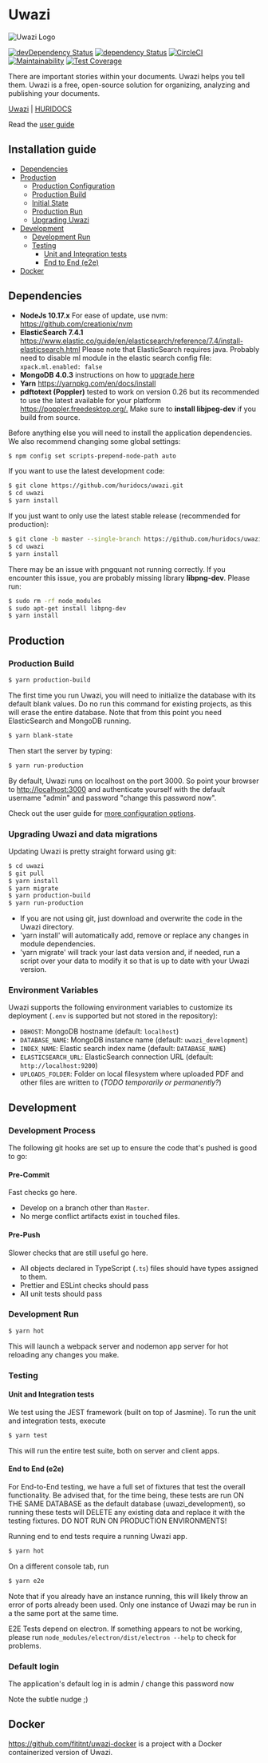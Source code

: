 <!-- @format -->
<!-- markdownlint-disable-file commands-show-output -->

# Uwazi

![Uwazi Logo](https://www.uwazi.io/wp-content/uploads/2017/09/cropped-uwazi-color-logo-300x68.png)

[![devDependency Status](https://david-dm.org/huridocs/uwazidocs/dev-status.svg)](https://david-dm.org/huridocs/uwazi#info=devDependencies)
[![dependency Status](https://david-dm.org/huridocs/uwazidocs/status.svg)](https://david-dm.org/huridocs/uwazi#info=dependencies)
[![CircleCI](https://circleci.com/gh/huridocs/uwazi.svg?style=shield)](https://circleci.com/gh/huridocs/uwazi)
[![Maintainability](https://api.codeclimate.com/v1/badges/8c98a251ca64daf434f2/maintainability)](https://codeclimate.com/github/huridocs/uwazi/maintainability)
[![Test Coverage](https://api.codeclimate.com/v1/badges/8c98a251ca64daf434f2/test_coverage)](https://codeclimate.com/github/huridocs/uwazi/test_coverage)

There are important stories within your documents. Uwazi helps you tell them. Uwazi is a free, open-source solution for organizing, analyzing and publishing your documents.

[Uwazi](https://www.uwazi.io/) | [HURIDOCS](https://huridocs.org/)

Read the [user guide](https://github.com/huridocs/uwazi/wiki)

## Installation guide

- [Dependencies](#dependencies)
- [Production](#production)
  - [Production Configuration](#production-configuration-advanced)
  - [Production Build](#production-build)
  - [Initial State](#initial-state)
  - [Production Run](#production-run)
  - [Upgrading Uwazi](#upgrading-uwazi-migrations)
- [Development](#development)
  - [Development Run](#development-run)
  - [Testing](#testing)
    - [Unit and Integration tests](#unit-and-integration-tests)
    - [End to End (e2e)](#end-to-end-e2e)
- [Docker](#docker)

## Dependencies

- **NodeJs 10.17.x** For ease of update, use nvm: <https://github.com/creationix/nvm>
- **ElasticSearch 7.4.1** <https://www.elastic.co/guide/en/elasticsearch/reference/7.4/install-elasticsearch.html> Please note that ElasticSearch requires java.
  Probably need to disable ml module in the elastic search config file:
  `xpack.ml.enabled: false`
- **MongoDB 4.0.3** instructions on how to [upgrade here](https://docs.mongodb.com/manual/release-notes/4.0-upgrade-standalone/)
- **Yarn** <https://yarnpkg.com/en/docs/install>
- **pdftotext (Poppler)** tested to work on version 0.26 but its recommended to use the latest available for your platform <https://poppler.freedesktop.org/.> Make sure to **install libjpeg-dev** if you build from source.

Before anything else you will need to install the application dependencies.
We also recommend changing some global settings:

```bash
$ npm config set scripts-prepend-node-path auto
```

If you want to use the latest development code:

```bash
$ git clone https://github.com/huridocs/uwazi.git
$ cd uwazi
$ yarn install
```

If you just want to only use the latest stable release (recommended for production):

```bash
$ git clone -b master --single-branch https://github.com/huridocs/uwazi.git
$ cd uwazi
$ yarn install
```

There may be an issue with pngquant not running correctly. If you encounter this issue, you are probably missing library **libpng-dev**. Please run:

```bash
$ sudo rm -rf node_modules
$ sudo apt-get install libpng-dev
$ yarn install
```

## Production

### Production Build

```bash
$ yarn production-build
```

The first time you run Uwazi, you will need to initialize the database with its default blank values. Do no run this command for existing projects, as this will erase the entire database. Note that from this point you need ElasticSearch and MongoDB running.

```bash
$ yarn blank-state
```

Then start the server by typing:

```bash
$ yarn run-production
```

By default, Uwazi runs on localhost on the port 3000. So point your browser to <http://localhost:3000> and authenticate yourself with the default username "admin" and password "change this password now".

Check out the user guide for [more configuration options](https://github.com/huridocs/uwazi/wiki/Install-Uwazi-on-your-server).

### Upgrading Uwazi and data migrations

Updating Uwazi is pretty straight forward using git:

```bash
$ cd uwazi
$ git pull
$ yarn install
$ yarn migrate
$ yarn production-build
$ yarn run-production
```

- If you are not using git, just download and overwrite the code in the Uwazi directory.
- 'yarn install' will automatically add, remove or replace any changes in module dependencies.
- 'yarn migrate' will track your last data version and, if needed, run a script over your data to modify it so that is up to date with your Uwazi version.

### Environment Variables

Uwazi supports the following environment variables to customize its deployment
(`.env` is supported but not stored in the repository):

- `DBHOST`: MongoDB hostname (default: `localhost`)
- `DATABASE_NAME`: MongoDB instance name (default: `uwazi_development`)
- `INDEX_NAME`: Elastic search index name (default: `DATABASE_NAME`)
- `ELASTICSEARCH_URL`: ElasticSearch connection URL (default: `http://localhost:9200`)
- `UPLOADS_FOLDER`: Folder on local filesystem where uploaded PDF and other files are written to (_TODO temporarily or permanently?_)

## Development

### Development Process

The following git hooks are set up to ensure the code that's pushed is good to go:

#### Pre-Commit

Fast checks go here.

- Develop on a branch other than `Master`.
- No merge conflict artifacts exist in touched files.

#### Pre-Push

Slower checks that are still useful go here.

- All objects declared in TypeScript (`.ts`) files should have types assigned to them.
- Prettier and ESLint checks should pass
- All unit tests should pass

### Development Run

```bash
$ yarn hot
```

This will launch a webpack server and nodemon app server for hot reloading any changes you make.

### Testing

#### Unit and Integration tests

We test using the JEST framework (built on top of Jasmine). To run the unit and integration tests, execute

```bash
$ yarn test
```

This will run the entire test suite, both on server and client apps.

#### End to End (e2e)

For End-to-End testing, we have a full set of fixtures that test the overall functionality. Be advised that, for the time being, these tests are run ON THE SAME DATABASE as the default database (uwazi_development), so running these tests will DELETE any existing data and replace it with the testing fixtures. DO NOT RUN ON PRODUCTION ENVIRONMENTS!

Running end to end tests require a running Uwazi app.

```bash
$ yarn hot
```

On a different console tab, run

```bash
$ yarn e2e
```

Note that if you already have an instance running, this will likely throw an error of ports already been used. Only one instance of Uwazi may be run in a the same port at the same time.

E2E Tests depend on electron. If something appears to not be working, please run `node_modules/electron/dist/electron --help` to check for problems.

### Default login

The application's default log in is admin / change this password now

Note the subtle nudge ;)

## Docker

<https://github.com/fititnt/uwazi-docker> is a project with a Docker containerized version of Uwazi.
